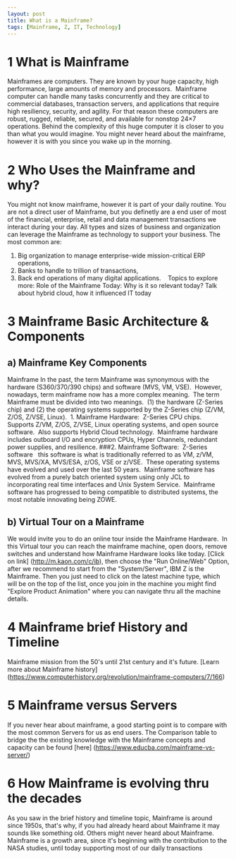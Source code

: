 ```yaml
---
layout: post
title: What is a Mainframe?
tags: [Mainframe, Z, IT, Technology]
---
```


# 1 What is Mainframe
Mainframes are computers. They are known by your huge capacity, high performance, large amounts of memory and processors.  Mainframe computer can handle many tasks concurrently and they are critical to commercial databases, transaction servers, and applications that require high resiliency, security, and agility.
For that reason these computers are robust, rugged, reliable, secured, and available for nonstop 24×7 operations.
Behind the complexity of this huge computer it is closer to you than what you would imagine. You might never heard about the mainframe, however it is with you since you wake up in the morning. 

# 2 Who Uses the Mainframe and why? 
You might not know mainframe, however it is part of your daily routine. You are not a direct user of Mainframe, but you definetly are a end user of most of the financial, enterprise, retail and data management transactions we interact during your day. All types and sizes of business and organization can leverage the Mainframe as technology to support your business. The most common are:
1. Big organization to manage enterprise-wide mission-critical ERP operations, 
2. Banks to handle to trillion of transactions, 
3. Back end operations of many digital applications. 
 
Topics to explore more: Role of the Mainframe Today: Why is it so relevant today? Talk about hybrid cloud, how it influenced IT today 

# 3 Mainframe Basic Architecture & Components

## a) Mainframe Key Components
Mainframe In the past, the term Mainframe was synonymous with the hardware (S360/370/390 chips) and software (MVS, VM, VSE).  However, nowadays, term mainframe now has a more complex meaning.
 The term Mainframe must be divided into two meanings.  (1) the hardware (Z-Series chip) and (2) the operating systems supported by the Z-Series chip (Z/VM, Z/OS, Z/VSE, Linux).
 1. Mainframe Hardware:
 Z-Series CPU chips.  Supports Z/VM, Z/OS, Z/VSE, Linux operating systems, and open source software.  Also supports Hybrid Cloud technology.  Mainframe hardware includes outboard I/O and encryption CPUs, Hyper Channels, redundant power supplies, and resilience. ###2. Mainframe Software:
 Z-Series software 
 this software is what is traditionally referred to as VM, z/VM, MVS, MVS/XA, MVS/ESA, z/OS, VSE or z/VSE.  These operating systems have evolved and used over the last 50 years.  Mainframe software has evolved from a purely batch oriented system using only JCL to incorporating real time interfaces and Unix System Service.  Mainframe software has progressed to being compatible to distributed systems, the most notable innovating being ZOWE.
 
## b) Virtual Tour on a Mainframe
We would invite you to do an online tour inside the Mainframe Hardware.  In this Virtual tour you can reach the mainframe machine, open doors, remove switches and understand how Mainframe Hardware looks like today. [Click on link] (http://m.kaon.com/c/ib), then choose the "Run Online/Web" Option, after we recommend to start from the "System/Server", IBM Z is the Mainframe. Then you just need to click on the latest machine type, which will be on the top of the list, once you join in the machine you might find "Explore Product Animation" where you can navigate thru all the machine details. 

# 4 Mainframe brief History and Timeline
Mainframe mission from the 50's until 21st century and it's future. [Learn more about Mainframe history] (https://www.computerhistory.org/revolution/mainframe-computers/7/166)

# 5 Mainframe versus Servers 
If you never hear about mainframe, a good starting point is to compare with the most common Servers for us as end users. The Comparison table to bridge the the existing knowledge with the Mainframe concepts and capacity can be found [here] (https://www.educba.com/mainframe-vs-server/)

# 6 How Mainframe is evolving thru the decades 
As you saw in the brief history and timeline topic, Mainframe is around since 1950s, that's why, if you had already heard about Mainframe it may sounds like something old. Others might never heard about Mainframe.
Mainframe is a growth area, since it's beginning with the contribution to the NASA studies, until today supporting most of our daily transactions
